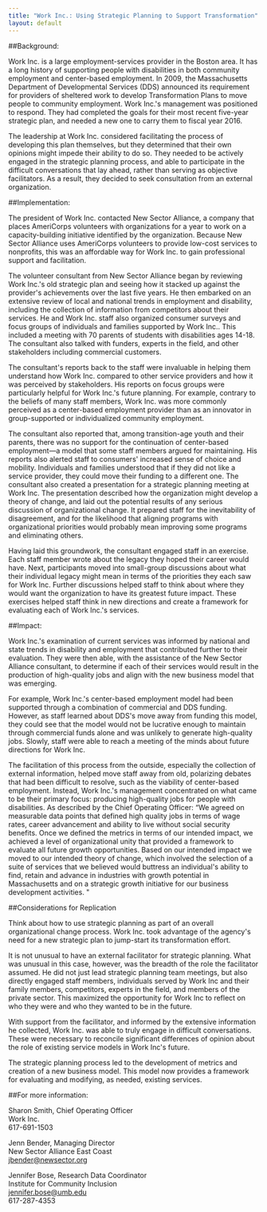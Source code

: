 ```yaml
---
title: "Work Inc.: Using Strategic Planning to Support Transformation"
layout: default
---
```


##Background:

Work Inc. is a large employment-services provider in the Boston area. It has a long history of supporting people with disabilities in both community employment and center-based employment. In 2009, the Massachusetts Department of Developmental Services (DDS) announced its requirement for providers of sheltered work to develop Transformation Plans to move people to community employment. Work Inc.'s management was positioned to respond. They had completed the goals for their most recent five-year strategic plan, and needed a new one to carry them to fiscal year 2016. 

The leadership at Work Inc. considered facilitating the process of developing this plan themselves, but they determined that their own opinions might impede their ability to do so. They needed to be actively engaged in the strategic planning process, and able to participate in the difficult conversations that lay ahead, rather than serving as objective facilitators. As a result, they decided to seek consultation from an external organization.

##Implementation:

The president of Work Inc. contacted New Sector Alliance, a company that places AmeriCorps volunteers with organizations for a year to work on a capacity-building initiative identified by the organization. Because New Sector Alliance uses AmeriCorps volunteers to provide low-cost services to nonprofits, this was an affordable way for Work Inc. to gain professional support and facilitation. 

The volunteer consultant from New Sector Alliance began by reviewing Work Inc.'s old strategic plan and seeing how it stacked up against the provider's achievements over the last five years. He then embarked on an extensive review of local and national trends in employment and disability, including the collection of information from competitors about their services. He and Work Inc. staff also organized consumer surveys and focus groups of individuals and families supported by Work Inc.. This included a meeting with 70 parents of students with disabilities ages 14-18. The consultant also talked with funders, experts in the field, and other stakeholders including commercial customers.

The consultant's reports back to the staff were invaluable in helping them understand how Work Inc. compared to other service providers and how it was perceived by stakeholders. His reports on focus groups were particularly helpful for Work Inc.'s future planning. For example, contrary to the beliefs of many staff members, Work Inc. was more commonly perceived as a center-based employment provider than as an innovator in group-supported or individualized community employment. 

The consultant also reported that, among transition-age youth and their parents, there was no support for the continuation of center-based employment—a model that some staff members argued for maintaining. His reports also alerted staff to consumers' increased sense of choice and mobility. Individuals and families understood that if they did not like a service provider, they could move their funding to a different one. 
The consultant also created a presentation for a strategic planning meeting at Work Inc. The presentation described how the organization might develop a theory of change, and laid out the potential results of any serious discussion of organizational change. It prepared staff for the inevitability of disagreement, and for the likelihood that aligning programs with organizational priorities would probably mean improving some programs and eliminating others. 

Having laid this groundwork, the consultant engaged staff in an exercise. Each staff member wrote about the legacy they hoped their career would have. Next, participants moved into small-group discussions about what their individual legacy might mean in terms of the priorities they each saw for Work Inc. Further discussions helped staff to think about where they would want the organization to have its greatest future impact. These exercises helped staff think in new directions and create a framework for evaluating each of Work Inc.'s services. 

##Impact:

Work Inc.'s examination of current services was informed by national and state trends in disability and employment that contributed further to their evaluation. They were then able, with the assistance of the New Sector Alliance consultant, to determine if each of their services would result in the production of high-quality jobs and align with the new business model that was emerging. 

For example, Work Inc.'s center-based employment model had been supported through a combination of commercial and DDS funding. However, as staff learned about DDS's move away from funding this model, they could see that the model would not be lucrative enough to maintain through commercial funds alone and was unlikely to generate high-quality jobs. Slowly, staff were able to reach a meeting of the minds about future directions for Work Inc. 

The facilitation of this process from the outside, especially the collection of external information, helped move staff away from old, polarizing debates that had been difficult to resolve, such as the viability of center-based employment. Instead, Work Inc.'s management concentrated on what came to be their primary focus: producing high-quality jobs for people with disabilities. As described by the Chief Operating Officer: “We agreed on measurable data points that defined high quality jobs in terms of wage rates, career advancement and ability to live without social security benefits.  Once we defined the metrics in terms of our intended impact, we achieved a level of organizational unity that provided a framework to evaluate all future growth opportunities.  Based on our intended impact we moved to our intended theory of change, which involved the selection of a suite of services that we believed would buttress an individual's ability to find, retain and advance in industries with growth potential in Massachusetts and on a strategic growth initiative for our business development activities. "

##Considerations for Replication

Think about how to use strategic planning as part of an overall organizational change process. Work Inc. took advantage of the agency's need for a new strategic plan to jump-start its transformation effort. 

It is not unusual to have an external facilitator for strategic planning. What was unusual in this case, however, was the breadth of the role the facilitator assumed. He did not just lead strategic planning team meetings, but also directly engaged staff members, individuals served by Work Inc and their family members, competitors, experts in the field, and members of the private sector. This maximized the opportunity for Work Inc to reflect on who they were and who they wanted to be in the future. 

With support from the facilitator, and informed by the extensive information he collected, Work Inc. was able to truly engage in difficult conversations. These were necessary to reconcile significant differences of opinion about the role of existing service models in Work Inc's future. 

The strategic planning process led to the development of metrics and creation of a new business model. This model now provides a framework for evaluating and modifying, as needed, existing services. 

##For more information:

Sharon Smith, Chief Operating Officer  
Work Inc.  
617-691-1503

Jenn Bender, Managing Director  
New Sector Alliance East Coast   
jbender@newsector.org 

Jennifer Bose, Research Data Coordinator  
Institute for Community Inclusion  
jennifer.bose@umb.edu  
617-287-4353






